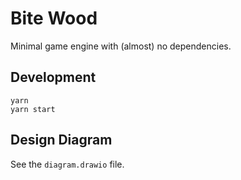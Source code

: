 # Bite Wood

Minimal game engine with (almost) no dependencies.

## Development

```
yarn
yarn start
```

## Design Diagram

See the `diagram.drawio` file.
